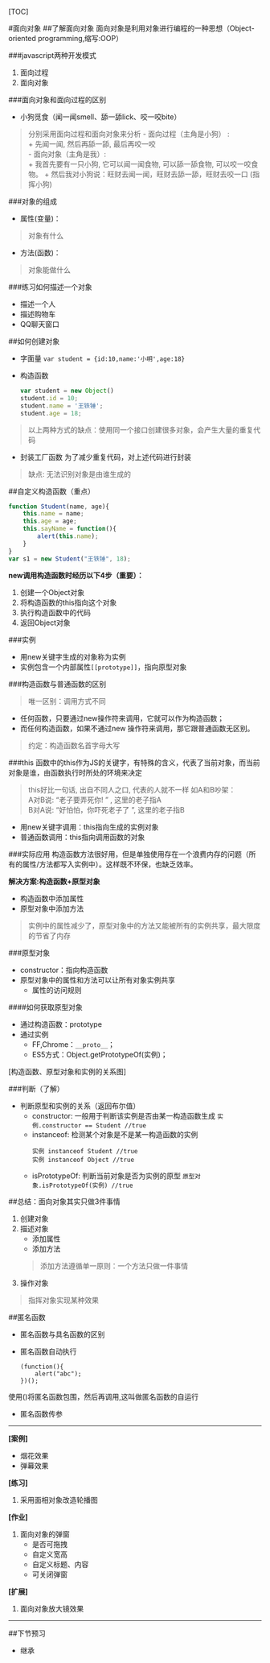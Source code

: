 [TOC]

#面向对象
##了解面向对象
面向对象是利用对象进行编程的一种思想（Object-oriented programming,缩写:OOP）

###javascript两种开发模式

1. 面向过程 
2. 面向对象

###面向对象和面向过程的区别
* 小狗觅食（闻一闻smell、舔一舔lick、咬一咬bite）
>分别采用面向过程和面向对象来分析
    - 面向过程（主角是小狗） :  
        + 先闻一闻, 然后再舔一舔, 最后再咬一咬  
    - 面向对象（主角是我）:  
        + 我首先要有一只小狗, 它可以闻一闻食物, 可以舔一舔食物, 可以咬一咬食物。
        + 然后我对小狗说：旺财去闻一闻，旺财去舔一舔，旺财去咬一口 (指挥小狗)

###对象的组成
* 属性(变量)：
>对象有什么
* 方法(函数)：
>对象能做什么

###练习如何描述一个对象
* 描述一个人
* 描述购物车
* QQ聊天窗口


##如何创建对象
* 字面量
`var student = {id:10,name:'小明',age:18}`

* 构造函数
    ```javascript
    var student = new Object()
    student.id = 10;
    student.name = '王铁锤';
    student.age = 18;
    ```
>以上两种方式的缺点：使用同一个接口创建很多对象，会产生大量的重复代码

* 封装工厂函数
为了减少重复代码，对上述代码进行封装
>缺点: 无法识别对象是由谁生成的
    
##自定义构造函数（重点）
```javascript
function Student(name, age){
    this.name = name;
    this.age = age;
    this.sayName = function(){
        alert(this.name);
    }
}
var s1 = new Student("王铁锤", 18);
```

**new调用构造函数时经历以下4步（重要）：**

1. 创建一个Object对象
2. 将构造函数的this指向这个对象
3. 执行构造函数中的代码
4. 返回Object对象

###实例
* 用new关键字生成的对象称为实例
* 实例包含一个内部属性`[[prototype]]`，指向原型对象

###构造函数与普通函数的区别
>唯一区别：调用方式不同

* 任何函数，只要通过new操作符来调用，它就可以作为构造函数；
* 而任何构造函数，如果不通过new 操作符来调用，那它跟普通函数无区别。

>约定：构造函数名首字母大写


###this
函数中的this作为JS的关键字，有特殊的含义，代表了当前对象，而当前对象是谁，由函数执行时所处的环境来决定

>this好比一句话, 出自不同人之口, 代表的人就不一样
如A和B吵架：  
A对B说: “老子要弄死你! ” ,  这里的老子指A<br>
B对A说: “好怕怕，你吓死老子了 ”,  这里的老子指B


* 用new关键字调用：this指向生成的实例对象
* 普通函数调用：this指向调用函数的对象

###实际应用
构造函数方法很好用，但是单独使用存在一个浪费内存的问题（所有的属性/方法都写入实例中）。这样既不环保，也缺乏效率。

**解决方案:构造函数+原型对象**

* 构造函数中添加属性
* 原型对象中添加方法
>实例中的属性减少了，原型对象中的方法又能被所有的实例共享，最大限度的节省了内存

###原型对象
* constructor：指向构造函数
* 原型对象中的属性和方法可以让所有对象实例共享
    - 属性的访问规则


####如何获取原型对象
* 通过构造函数：prototype
* 通过实例
    - FF,Chrome：`__proto__`；
    - ES5方式：Object.getPrototypeOf(实例)；


[构造函数、原型对象和实例的关系图]

###判断（了解）
* 判断原型和实例的关系（返回布尔值）
    - constructor: 一般用于判断该实例是否由某一构造函数生成
    `实例.constructor == Student //true`
    - instanceof: 检测某个对象是不是某一构造函数的实例
        ```
        实例 instanceof Student //true
        实例 instanceof Object //true
        ```
    - isPrototypeOf: 判断当前对象是否为实例的原型
        `原型对象.isPrototypeOf(实例) //true`



##总结：面向对象其实只做3件事情
1. 创建对象
2. 描述对象
    - 添加属性
    - 添加方法
    >添加方法遵循单一原则：一个方法只做一件事情
3. 操作对象
>指挥对象实现某种效果



##匿名函数
* 匿名函数与具名函数的区别

* 匿名函数自动执行
    ```
    (function(){
        alert("abc");
    })();
    ```
使用()将匿名函数包围，然后再调用,这叫做匿名函数的自运行
* 匿名函数传参


---

**[案例]**

* 烟花效果
* 弹幕效果

**[练习]**

1. 采用面相对象改造轮播图

**[作业]**

1. 面向对象的弹窗
    - 是否可拖拽
    - 自定义宽高
    - 自定义标题、内容
    - 可关闭弹窗

**[扩展]**

1. 面向对象放大镜效果


---
##下节预习
* 继承